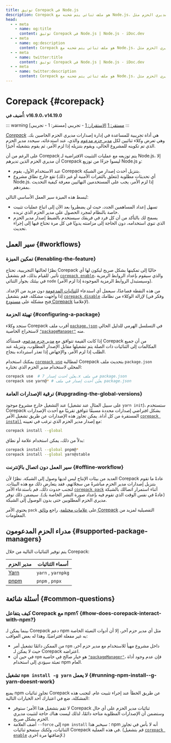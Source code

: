 ```yaml
---
title: توثيق Corepack في Node.js
description: Corepack هو ملف ثنائي يتم شحنه مع Node.js، ويوفر واجهة معيارية لإدارة مديري الحزم مثل npm و pnpm و Yarn. يتيح للمستخدمين التبديل بسهولة بين مديري الحزم والإصدارات المختلفة، مما يضمن التوافق ويبسط سير العمل في التطوير.
head:
  - - meta
    - name: og:title
      content: توثيق Corepack في Node.js | Node.js - iDoc.dev
  - - meta
    - name: og:description
      content: Corepack هو ملف ثنائي يتم شحنه مع Node.js، ويوفر واجهة معيارية لإدارة مديري الحزم مثل npm و pnpm و Yarn. يتيح للمستخدمين التبديل بسهولة بين مديري الحزم والإصدارات المختلفة، مما يضمن التوافق ويبسط سير العمل في التطوير.
  - - meta
    - name: twitter:title
      content: توثيق Corepack في Node.js | Node.js - iDoc.dev
  - - meta
    - name: twitter:description
      content: Corepack هو ملف ثنائي يتم شحنه مع Node.js، ويوفر واجهة معيارية لإدارة مديري الحزم مثل npm و pnpm و Yarn. يتيح للمستخدمين التبديل بسهولة بين مديري الحزم والإصدارات المختلفة، مما يضمن التوافق ويبسط سير العمل في التطوير.
---
```



# Corepack {#corepack}

**أُضيف في: v16.9.0، v14.19.0**

::: warning [مستقر: 1 - تجريبي]
[مستقر: 1](/ar/nodejs/api/documentation#stability-index) [الاستقرار: 1](/ar/nodejs/api/documentation#stability-index) - تجريبي
:::

*<a href="https://github.com/nodejs/corepack">Corepack</a>* هي أداة تجريبية للمساعدة في إدارة إصدارات مديري الحزم الخاصين بك. وهي تعرض وكلاء ثنائيين لكل [مدير حزم مدعوم](/ar/nodejs/api/corepack#supported-package-managers) والذي، عند استدعائه، سيحدد مدير الحزم الذي تم تكوينه للمشروع الحالي، ويقوم بتنزيله إذا لزم الأمر، ثم يقوم بتشغيله أخيرًا.

على الرغم من أن Corepack يتم توزيعه مع عمليات التثبيت الافتراضية لـ Node.js، إلا أن مديري الحزم الذين تديرهم Corepack ليسوا جزءًا من توزيع Node.js و:

- عند الاستخدام الأول، يقوم Corepack بتنزيل أحدث إصدار من الشبكة.
- أي تحديثات مطلوبة (تتعلق بالثغرات الأمنية أو غير ذلك) تقع خارج نطاق مشروع Node.js. إذا لزم الأمر، يجب على المستخدمين النهائيين معرفة كيفية التحديث بمفردهم.

تُبسط هذه الميزة سير العمل الأساسي التالي:

- تسهل إعداد المساهمين الجدد، حيث لن يضطروا بعد الآن إلى اتباع عمليات تثبيت خاصة بالنظام لمجرد الحصول على مدير الحزم الذي تريده.
- يسمح لك بالتأكد من أن كل فرد في فريقك سيستخدم بالضبط إصدار مدير الحزم الذي تنوي استخدامه، دون الحاجة إلى مزامنته يدويًا في كل مرة تحتاج فيها إلى إجراء تحديث.

## سير العمل {#workflows}

### تمكين الميزة {#enabling-the-feature}

نظرًا لحالتها التجريبية، تحتاج Corepack حاليًا إلى تمكينها بشكل صريح ليكون لها أي تأثير. للقيام بذلك، قم بتشغيل [`corepack enable`](https://github.com/nodejs/corepack#corepack-enable--name)، والذي سيقوم بإعداد الروابط الرمزية في بيئتك بجوار الثنائي `node` (وسيستبدل الروابط الرمزية الموجودة إذا لزم الأمر).

من هذه النقطة فصاعدًا، سيعمل أي استدعاء لل[ثنائيات المدعومة](/ar/nodejs/api/corepack#supported-package-managers) دون مزيد من الإعداد. إذا واجهت مشكلة، فقم بتشغيل [`corepack disable`](https://github.com/nodejs/corepack#corepack-disable--name) لإزالة الوكلاء من نظامك (وفكر في فتح مشكلة على [مستودع Corepack](https://github.com/nodejs/corepack) لإعلامنا).


### تهيئة الحزمة {#configuring-a-package}

ستجد وكلاء Corepack أقرب ملف [`package.json`](/ar/nodejs/api/packages#nodejs-packagejson-field-definitions) في التسلسل الهرمي للدليل الحالي لاستخراج الخاصية [`"packageManager"`](/ar/nodejs/api/packages#packagemanager) منه.

إذا كانت القيمة تتوافق مع [مدير حزم مدعوم](/ar/nodejs/api/corepack#supported-package-managers)، فستتأكد Corepack من أن جميع المكالمات إلى الثنائيات ذات الصلة يتم تشغيلها مقابل الإصدار المطلوب، وتنزيله عند الطلب إذا لزم الأمر، والإجهاض إذا تعذر استرداده بنجاح.

يمكنك استخدام [`corepack use`](https://github.com/nodejs/corepack#corepack-use-nameversion) لمطالبة Corepack بتحديث ملف `package.json` المحلي لاستخدام مدير الحزم الذي تختاره:

```bash [BASH]
corepack use  # يعيّن أحدث إصدار 7.x في ملف package.json
corepack use yarn@* # يعيّن أحدث إصدار في ملف package.json
```
### ترقية الإصدارات العامة {#upgrading-the-global-versions}

عند التشغيل خارج مشروع موجود (على سبيل المثال عند تشغيل `yarn init`)، ستستخدم Corepack بشكل افتراضي إصدارات محددة مسبقًا تتوافق تقريبًا مع أحدث الإصدارات المستقرة من كل أداة. يمكن تجاوز هذه الإصدارات عن طريق تشغيل الأمر [`corepack install`](https://github.com/nodejs/corepack#corepack-install--g--global---all--nameversion) مع إصدار مدير الحزم الذي ترغب في تعيينه:

```bash [BASH]
corepack install --global 
```
بدلاً من ذلك، يمكن استخدام علامة أو نطاق:

```bash [BASH]
corepack install --global pnpm@*
corepack install --global yarn@stable
```
### سير العمل دون اتصال بالإنترنت {#offline-workflow}

العديد من بيئات الإنتاج ليس لديها وصول إلى الشبكة. نظرًا لأن Corepack عادةً ما تقوم بتنزيل إصدارات مدير الحزم مباشرةً من سجلاتهم، فقد يتعارض ذلك مع هذه البيئات. لتجنب حدوث ذلك، قم باستدعاء الأمر [`corepack pack`](https://github.com/nodejs/corepack#corepack-pack---all--nameversion) أثناء استمرار اتصالك بالشبكة (عادةً في نفس الوقت الذي تقوم فيه بإعداد صورة النشر الخاصة بك). سيضمن ذلك توفر مديري الحزم المطلوبين حتى بدون الوصول إلى الشبكة.

يحتوي الأمر `pack` على [علامات مختلفة](https://github.com/nodejs/corepack#utility-commands). راجع [وثائق Corepack](https://github.com/nodejs/corepack#readme) التفصيلية لمزيد من المعلومات.


## مدراء الحزم المدعومون {#supported-package-managers}

يتم توفير الثنائيات التالية من خلال Corepack:

| مدير الحزم | أسماء الثنائيات |
|---|---|
| [Yarn](https://yarnpkg.com/) | `yarn`  ,   `yarnpkg` |
| [pnpm](https://pnpm.io/) | `pnpm`  ,   `pnpx` |
## أسئلة شائعة {#common-questions}

### كيف يتفاعل Corepack مع npm؟ {#how-does-corepack-interact-with-npm?}

بينما يمكن لـ Corepack دعم npm مثل أي مدير حزم آخر، إلا أن أدوات التعبئة الخاصة به غير مفعلة افتراضيًا. وهذا له بعض العواقب:

- من الممكن دائمًا تشغيل أمر `npm` داخل مشروع مهيأ للاستخدام مع مدير حزم آخر، حيث لا يمكن لـ Corepack اعتراضه.
- في حين أن `npm` هو خيار صالح في خاصية [`"packageManager"`](/ar/nodejs/api/packages#packagemanager)، فإن عدم وجود أداة تعبئة سيؤدي إلى استخدام npm العام.

### تشغيل `npm install -g yarn` لا يعمل {#running-npm-install--g-yarn-doesnt-work}

يمنع npm تجاوز ثنائيات Corepack عن طريق الخطأ عند إجراء تثبيت عام. لتجنب هذه المشكلة، ضع في اعتبارك أحد الخيارات التالية:

- لا تقم بتشغيل هذا الأمر؛ ستوفر Corepack ثنائيات مدير الحزم على أي حال وستضمن أن الإصدارات المطلوبة متاحة دائمًا، لذلك ليست هناك حاجة لتثبيت مديري الحزم بشكل صريح.
- أضف العلامة `--force` إلى `npm install` ؛ سيخبر هذا npm أنه لا بأس في تجاوز الثنائيات، ولكنك ستمحو ثنائيات Corepack في هذه العملية. (قم بتشغيل [`corepack enable`](https://github.com/nodejs/corepack#corepack-enable--name) لإضافتها مرة أخرى.)

